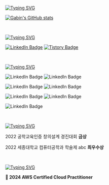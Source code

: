 [![Typing SVG](https://readme-typing-svg.demolab.com?font=Silkscreen&weight=700&size=25&duration=2000&pause=2000&color=79BB2A&background=FFFFFF00&random=false&width=500&lines=Hello!;Welcome+to+Gabin's+GitHub)](https://git.io/typing-svg)

[![Gabin's GitHub stats](https://github-readme-stats.vercel.app/api?username=gabean13&theme=merko)](https://github.com/anuraghazra/github-readme-stats)

&nbsp;

[![Typing SVG](https://readme-typing-svg.demolab.com?font=Silkscreen&pause=1000&color=3AA1B8&repeat=false&random=false&width=435&height=30&lines=About+me)](https://git.io/typing-svg)

[![LinkedIn Badge](https://img.shields.io/badge/linkedIn-0A66C2?style=for-the-badge&logo=linkedin&logoColor=white)](https://www.linkedin.com/in/%EA%B0%80%EB%B9%88-%EC%B5%9C-39b3a12b2?utm_source=share&utm_campaign=share_via&utm_content=profile&utm_medium=ios_app)
[![Tistory Badge](https://img.shields.io/badge/tistory-F46D01?style=for-the-badge&logo=tistory&logoColor=white)](https://coding-meongdo.tistory.com)

  &nbsp;

[![Typing SVG](https://readme-typing-svg.demolab.com?font=Silkscreen&pause=1000&color=3AA1B8&repeat=false&random=false&width=435&height=30&lines=Skills)](https://git.io/typing-svg)


![LinkedIn Badge](https://img.shields.io/badge/spring-6DB33F?style=for-the-badge&logo=spring&logoColor=white)
![LinkedIn Badge](https://img.shields.io/badge/springBoot-6DB33F?style=for-the-badge&logo=springboot&logoColor=white)

![LinkedIn Badge](https://img.shields.io/badge/JAVA-007396?style=for-the-badge&logo=java&logoColor=white)
![LinkedIn Badge](https://img.shields.io/badge/c-A8B9CC?style=for-the-badge&logo=c&logoColor=white)

![LinkedIn Badge](https://img.shields.io/badge/linux-FCC624?style=for-the-badge&logo=linux&logoColor=white)
![LinkedIn Badge](https://img.shields.io/badge/microsoft-5E5E5E?style=for-the-badge&logo=microsoft&logoColor=white)

![LinkedIn Badge](https://img.shields.io/badge/mysql-4479A1?style=for-the-badge&logo=mysql&logoColor=white)

&nbsp;

[![Typing SVG](https://readme-typing-svg.demolab.com?font=Silkscreen&pause=1000&color=3AA1B8&repeat=false&random=false&width=435&height=30&lines=🏆Awards🏆)](https://git.io/typing-svg)

2022 공학교육인증 창의설계 경진대회 **금상**

2022 세종대학교 컴퓨터공학과 학술제 abc **최우수상** 

&nbsp;

[![Typing SVG](https://readme-typing-svg.demolab.com?font=Silkscreen&pause=1000&color=3AA1B8&repeat=false&random=false&width=435&height=30&lines=Certification)](https://git.io/typing-svg)

**📝 2024 AWS Certified Cloud Practitioner**
